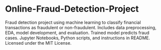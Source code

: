 # Online-Fraud-Detection-Project
Fraud detection project using machine learning to classify financial transactions as fraudulent or non-fraudulent. Includes data preprocessing, EDA, model development, and evaluation. Trained model predicts fraud cases. Jupyter Notebooks, Python scripts, and instructions in README. Licensed under the MIT License.
